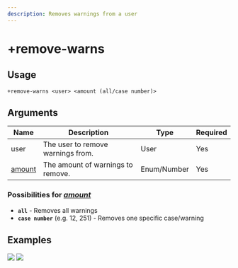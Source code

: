 ```yaml
---
description: Removes warnings from a user
---
```


# +remove-warns

## Usage

```
+remove-warns <user> <amount (all/case number)>
```

## Arguments

| Name                                                                 | Description                       | Type        | Required |
| -------------------------------------------------------------------- | --------------------------------- | ----------- | -------- |
| user                                                                 | The user to remove warnings from. | User        | Yes      |
| [amount](../../Moderation/+remove-warns.md#possibilities-for-amount) | The amount of warnings to remove. | Enum/Number | Yes      |

### Possibilities for [_amount_](../../Moderation/+remove-warns.md#arguments)

* **`all`** - Removes all warnings
* **`case number`** (e.g. 12, 251) - Removes one specific case/warning

## Examples

![](https://tawk.link/60e18ecd649e0a0a5cca7167/kb/attachments/dUXaNTbvWU.jpg) ![](https://tawk.link/60e18ecd649e0a0a5cca7167/kb/attachments/lrdy9M2Xtj.jpg)
